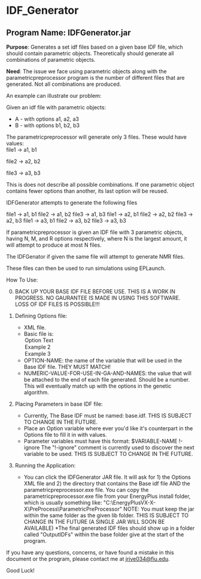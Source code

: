 IDF_Generator
===================

Program Name: IDFGenerator.jar
------------------------------  
**Purpose**: Generates a set idf files based on a given base IDF file,
which should contain parametric objects. Theoretically should generate all
combinations of parametric objects.  

**Need**: The issue we face using parametric objects along with
the parametricpreprocessor program is the number of different files that
are generated. Not all combinations are produced.  

An example can illustrate our problem:  

Given an idf file with parametric objects:  

* A - with options a1, a2, a3
* B - with options b1, b2, b3

The parametricpreprocessor will generate only 3 files. These would have values:  
file1 -> a1, b1

file2 -> a2, b2

file3 -> a3, b3


This is does not describe all possible combinations. If one parametric object
contains fewer options than another, its last option will be reused.

IDFGenerator attempts to generate the following files

file1 -> a1, b1
file2 -> a1, b2
file3 -> a1, b3
file1 -> a2, b1
file2 -> a2, b2
file3 -> a2, b3
file1 -> a3, b1
file2 -> a3, b2
file3 -> a3, b3

If parametricpreprocessor is given an IDF file with 3 parametric objects,
having N, M, and R options respectively, where N is the largest amount, it
will attempt to produce at most N files.

The IDFGenator if given the same file will attempt to generate N*M*R files.

These files can then be used to run simulations using EPLaunch.


How To Use: 

0. BACK UP YOUR BASE IDF FILE BEFORE USE.  THIS IS A WORK IN PROGRESS. NO GAURANTEE IS MADE IN USING THIS SOFTWARE. LOSS OF IDF FILES IS POSSIBLE!!!

1.	Defining Options file:
	* XML file. 
	* Basic file is:
		<Parametrics>
			<ParametricOption id="OPTION-NAME">
				<Option value="NUMERIC-VALUE-FOR-USE-IN-GA-AND-NAMES">Option Text</Option>
				<Option value="2">Example 2</Option>
				<Option value="3">Example 3</Option>
			</ParametricOption>
		</Parametrics>
	* OPTION-NAME: the name of the variable that will be used in the Base IDF file. THEY MUST MATCH!
	* NUMERIC-VALUE-FOR-USE-IN-GA-AND-NAMES: the value that will be attached to the end of each file generated.  Should be a number.
	  This will eventually match up with the options in the genetic algorithm. 
	  
2.	Placing Parameters in base IDF file:
	* Currently, The Base IDF must be named: base.idf.  THIS IS SUBJECT TO CHANGE IN THE FUTURE.
	* Place an Option variable where ever you'd like it's counterpart in the Options file to fill it in with values.
	* Parameter variables must have this format: $VARIABLE-NAME !-ignore
	  The "!-ignore" comment is currently used to discover the next variable to be used. THIS IS SUBJECT TO CHANGE IN THE FUTURE.

3. Running the Application:
	* You can click the IDFGenerator JAR file. It will ask for 1) the Options XML file and 2) the directory that contains the
	  Base idf file AND the parametricpreprocessor.exe file.  You can copy the parametricpreprocessor.exe file from your
	  EnergyPlus install folder, which is usually something like: "C:\EnergyPlusVX-X-X\PreProcess\ParametricPreProcessor\"
	  NOTE: You must keep the jar within the same folder as the given lib folder. THIS IS SUBJECT TO CHANGE IN THE FUTURE (A SINGLE JAR WILL SOON BE AVAILABLE)
	*The final generated IDF files should show up in a folder called "OutputIDFs" within the base folder give at the start of the program.
	  
If you have any questions, concerns, or have found a mistake in this document or the program, please contact me at jrive034@fiu.edu.

Good Luck!
